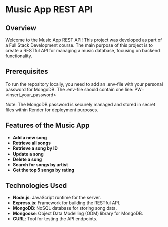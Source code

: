 # Music App REST API

## Overview
Welcome to the Music App REST API! This project was developed as part of a Full Stack Development course. 
The main purpose of this project is to create a RESTful API for managing a music database, focusing on backend functionality.

## Prerequisites
To run the repository locally, you need to add an .env-file with your personal password for MongoDB. The .env-file should contain one line:
PW=<insert_your_password>

Note: The MongoDB password is securely managed and stored in secret files within Render for deployment purposes.

## Features of the Music App 
- **Add a new song**
- **Retrieve all songs**
- **Retrieve a song by ID**
- **Update a song**
- **Delete a song**
- **Search for songs by artist**
- **Get the top 5 songs by rating**

## Technologies Used
- **Node.js**: JavaScript runtime for the server.
- **Express.js**: Framework for building the RESTful API.
- **MongoDB**: NoSQL database for storing song data.
- **Mongoose**: Object Data Modelling (ODM) library for MongoDB.
- **CURL**: Tool for testing the API endpoints.



